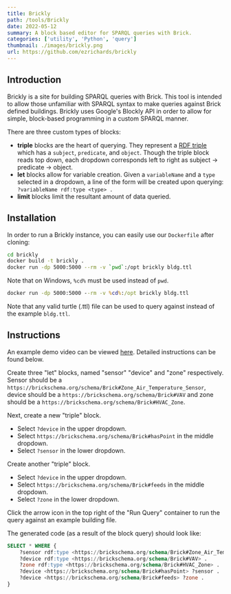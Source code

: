 ```yaml
---
title: Brickly
path: /tools/Brickly
date: 2022-05-12
summary: A block based editor for SPARQL queries with Brick.
categories: ['utility', 'Python', 'query']
thumbnail: ./images/brickly.png
url: https://github.com/ezrichards/brickly
---
```


## Introduction
Brickly is a site for building SPARQL queries with Brick. This tool is intended to allow those unfamiliar with SPARQL syntax to make queries against Brick defined buildings. Brickly uses Google's Blockly API in order to allow for simple, block-based programming in a custom SPARQL manner.

There are three custom types of blocks:
 - **triple** blocks are the heart of querying. They represent a [RDF triple](https://www.w3.org/TR/rdf11-primer/#section-triple) which has a `subject`, `predicate`, and `object`. Though the triple block reads top down, each dropdown corresponds left to right as subject -> predicate -> object.
 - **let** blocks allow for variable creation. Given a `variableName` and a `type` selected in a dropdown, a line of the form will be created upon querying: `?variableName rdf:type <type> .`
 - **limit** blocks limit the resultant amount of data queried.

## Installation
In order to run a Brickly instance, you can easily use our `Dockerfile` after cloning:

```bash
cd brickly
docker build -t brickly .
docker run -dp 5000:5000 --rm -v `pwd`:/opt brickly bldg.ttl
```

Note that on Windows, `%cd%` must be used instead of ``pwd``.

```cmd
docker run -dp 5000:5000 --rm -v %cd%:/opt brickly bldg.ttl
```

Note that any valid turtle (.ttl) file can be used to query against instead of the example `bldg.ttl`.

## Instructions
An example demo video can be viewed [here](https://youtu.be/cSFBMrzIK1s). Detailed instructions can be found below.

Create three "let" blocks, named "sensor" "device" and "zone" respectively. Sensor should be a `https://brickschema.org/schema/Brick#Zone_Air_Temperature_Sensor`, device should be a `https://brickschema.org/schema/Brick#VAV` and zone should be a `https://brickschema.org/schema/Brick#HVAC_Zone`.

Next, create a new "triple" block. 
 - Select `?device` in the upper dropdown. 
 - Select `https://brickschema.org/schema/Brick#hasPoint` in the middle dropdown. 
 - Select `?sensor` in the lower dropdown.

Create another "triple" block. 
 - Select `?device` in the upper dropdown. 
 - Select `https://brickschema.org/schema/Brick#feeds` in the middle dropdown. 
 - Select `?zone` in the lower dropdown.

Click the arrow icon in the top right of the "Run Query" container to run the query against an example building file.

The generated code (as a result of the block query) should look like:

```sql
SELECT * WHERE {
    ?sensor rdf:type <https://brickschema.org/schema/Brick#Zone_Air_Temperature_Sensor> .
    ?device rdf:type <https://brickschema.org/schema/Brick#VAV> .
    ?zone rdf:type <https://brickschema.org/schema/Brick#HVAC_Zone> .
    ?device <https://brickschema.org/schema/Brick#hasPoint> ?sensor .
    ?device <https://brickschema.org/schema/Brick#feeds> ?zone .
}
```
